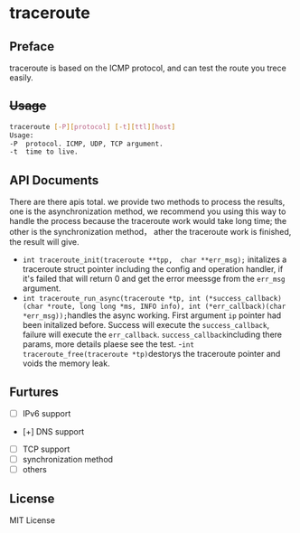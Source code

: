 # traceroute

## Preface

traceroute is based on the ICMP protocol, and can test the route you trece easily.

## <del>Usage</del>

```bash
traceroute [-P][protocol] [-t][ttl][host]
Usage:
-P  protocol. ICMP, UDP, TCP argument.
-t  time to live.
```

## API Documents
There are there apis total. we provide two methods to process the results, one is the asynchronization method, we recommend you using this way to handle the process because the traceroute work would take long time; the other is the synchronization method， ather the traceroute work is finished, the result will give.

- ```int traceroute_init(traceroute **tpp,  char **err_msg);``` initalizes a traceroute struct pointer including the config and operation handler, if it's failed that will return 0 and get the error meessge from the ```err_msg``` argument. 
- ```int traceroute_run_async(traceroute *tp, int (*success_callback)(char *route, long long *ms, INFO info), int (*err_callback)(char *err_msg));```handles the async working. First argument ```ip``` pointer had been initalized before. Success will execute the ```success_callback```, failure will execute the ```err_callback```. ```success_callback```including there params, more details plaese see the test.
-```int traceroute_free(traceroute *tp)```destorys the traceroute pointer and voids the memory leak.

## Furtures

+ [ ] IPv6 support
+ [+] DNS support
+ [ ] TCP support
+ [ ] synchronization method 
+ [ ] others
## License

MIT License

